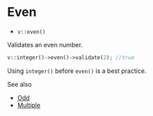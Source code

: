 # Even

- `v::even()`

Validates an even number.

```php
v::integer()->even()->validate(2); //true
```

Using `integer()` before `even()` is a best practice.

See also

  * [Odd](Odd.md)
  * [Multiple](Multiple.md)
